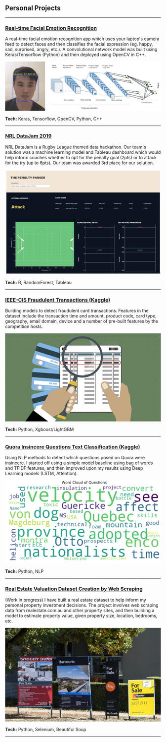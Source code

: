 ## Personal Projects

---

### [Real-time Facial Emotion Recognition](https://github.com/martycheung/CppND-Facial-Emotion-Recognition)

A real-time facial emotion recognition app which uses your laptop's camera feed to detect faces and then classifies the facial expression (eg. happy, sad, surprised, angry, etc.). A convolutional network model was built using Keras/Tensorflow (Python) and then deployed using OpenCV in C++.

<center><img src="images/app_demo.jpg?raw=true"/></center>

**Tech:** Keras, Tensorflow, OpenCV, Python, C++

---

### [NRL DataJam 2019](https://github.com/martycheung/NRL-DataJam-2019)

NRL DataJam is a Rugby League themed data hackathon. Our team's solution was a machine learning model and Tableau dashboard which would help inform coaches whether to opt for the penalty goal (2pts) or to attack for the try (up to 6pts). Our team was awarded 3rd place for our solution.

<center><img src="images/datajam_tableau.png?raw=true"/></center>

**Tech:** R, RandomForest, Tableau

---

### [IEEE-CIS Fraudulent Transactions (Kaggle)](https://github.com/martycheung/IEEE-CIS-Fraudulent-Transactions-Kaggle)

Building models to detect fraudulent card transactions. Features in the dataset include the transaction time and amount, product code, card type, geography, email domain, device and a number of pre-built features by the competition hosts.

<center><img src="images/fraud.jpg?raw=true"/></center>

**Tech:** Python, Xgboost/LightGBM

---

### [Quora Insincere Questions Text Classification (Kaggle)](https://github.com/martycheung/Quora-Insincere-Questions-Kaggle)

Using NLP methods to detect which questions posed on Quora were insincere. I started off using a simple model baseline using bag of words and TFIDF features, and then improved upon my results using Deep Learning models (LSTM, Attention).

<center><img src="images/wordcloud_quora.jpg?raw=true"/></center>

**Tech:** Python, NLP

---

### [Real Estate Valuation Dataset Creation by Web Scraping](https://github.com/martycheung/Real-Estate-Dataset-and-Valuation-Model)

(Work in progress) I have built a real estate dataset to help inform my personal property investment decisions. The project involves web scraping data from realestate.com.au and other property sites, and then building a model to estimate property value, given property size, location, bedrooms, etc.  

<center><img src="images/realestate1.jpg?raw=true"/></center>

**Tech:** Python, Selenium, Beautiful Soup

---
